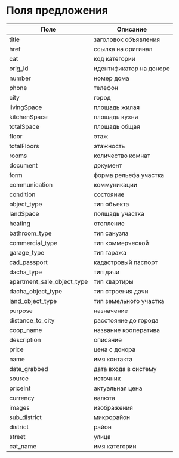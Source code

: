 Поля предложения
=====================
Поле | Описание
--- | ---
title | заголовок объявления
href | ссылка на оригинал
cat | код категории
orig_id | идентификатор на доноре
number | номер дома
phone | телефон
city | город
livingSpace | площадь жилая
kitchenSpace | площадь кухни
totalSpace | площадь общая
floor | этаж
totalFloors | этажность
rooms | количество комнат
document | документ
form | форма рельефа участка
communication | коммуникации
condition | состояние
object_type | тип объекта
landSpace | полщадь участка
heating | отопление
bathroom_type | тип санузла
commercial_type | тип коммерческой
garage_type | тип гаража
cad_passport | кадастровый паспорт
dacha_type | тип дачи
apartment_sale_object_type | тип квартиры
dacha_object_type | тип строения дачи
land_object_type | тип земельного участка
purpose | назначение
distance_to_city | расстояние до города
coop_name | название кооператива
description | описание
price | цена с донора
name | имя контакта
date_grabbed | дата входа в систему
source | источник
priceInt | актуальная цена
currency | валюта
images | изображения
sub_district | микрорайон
district | район
street | улица
cat_name | имя категории